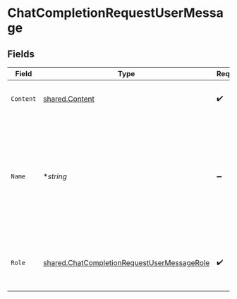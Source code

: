 # ChatCompletionRequestUserMessage


## Fields

| Field                                                                                                                        | Type                                                                                                                         | Required                                                                                                                     | Description                                                                                                                  |
| ---------------------------------------------------------------------------------------------------------------------------- | ---------------------------------------------------------------------------------------------------------------------------- | ---------------------------------------------------------------------------------------------------------------------------- | ---------------------------------------------------------------------------------------------------------------------------- |
| `Content`                                                                                                                    | [shared.Content](../../../pkg/models/shared/content.md)                                                                      | :heavy_check_mark:                                                                                                           | The contents of the user message.<br/>                                                                                       |
| `Name`                                                                                                                       | **string*                                                                                                                    | :heavy_minus_sign:                                                                                                           | An optional name for the participant. Provides the model information to differentiate between participants of the same role. |
| `Role`                                                                                                                       | [shared.ChatCompletionRequestUserMessageRole](../../../pkg/models/shared/chatcompletionrequestusermessagerole.md)            | :heavy_check_mark:                                                                                                           | The role of the messages author, in this case `user`.                                                                        |
